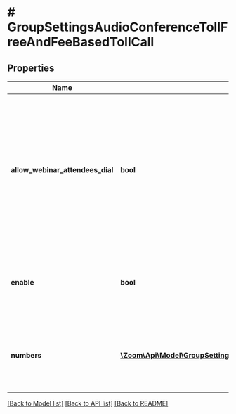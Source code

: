 # # GroupSettingsAudioConferenceTollFreeAndFeeBasedTollCall

## Properties

Name | Type | Description | Notes
------------ | ------------- | ------------- | -------------
**allow_webinar_attendees_dial** | **bool** | Whether webinar attendees can dial in through the account&#39;s **Toll-free and Fee-based Toll Call** phone numbers. This feature is only available in version 5.2.2 and higher. | [optional]
**enable** | **bool** | Whether the group has the [**Toll-free and Fee-based Toll Call**](https://support.zoom.us/hc/en-us/articles/360060950711-Enabling-Toll-free-and-Fee-based-Toll-Call#h_01F51844DRCX3K7BRTMZ40381R) setting enabled. | [optional]
**numbers** | [**\Zoom\Api\Model\GroupSettingsAudioConferenceTollFreeAndFeeBasedTollCallNumbersInner[]**](GroupSettingsAudioConferenceTollFreeAndFeeBasedTollCallNumbersInner.md) | The group&#39;s **Toll-free and Fee-based Toll Call** phone number information. | [optional]

[[Back to Model list]](../../README.md#models) [[Back to API list]](../../README.md#endpoints) [[Back to README]](../../README.md)
